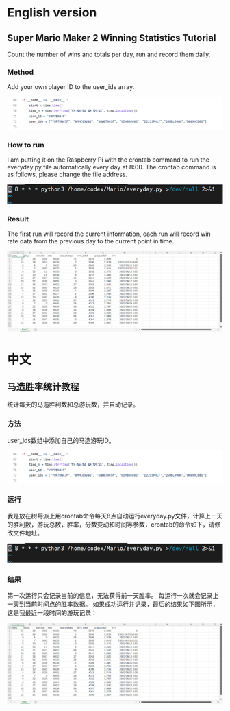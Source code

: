 # English version
## Super Mario Maker 2 Winning Statistics Tutorial
Count the number of wins and totals per day, run and record them daily.

### Method
Add your own player ID to the user_ids array.  

![image](./user_id.png)

### How to run
I am putting it on the Raspberry Pi with the crontab command to run the everyday.py file automatically every day at 8:00. The crontab command is as follows, please change the file address.  

![image](./crontab.png)
### Result
The first run will record the current information, each run will record win rate data from the previous day to the current point in time.

![image](./Panzi.png)



# 中文
## 马造胜率统计教程
统计每天的马造胜利数和总游玩数，并自动记录。

### 方法
user_ids数组中添加自己的马造游玩ID。  

![image](./user_id.png)

### 运行
我是放在树莓派上用crontab命令每天8点自动运行everyday.py文件，计算上一天的胜利数，游玩总数，胜率，分数变动和时间等参数，crontab的命令如下，请修改文件地址。  

![image](./crontab.png)
### 结果
第一次运行只会记录当前的信息，无法获得前一天胜率。
每运行一次就会记录上一天到当前时间点的胜率数据。
如果成功运行并记录，最后的结果如下图所示，这是我最近一段时间的游玩记录：  

![image](./Panzi.png)
